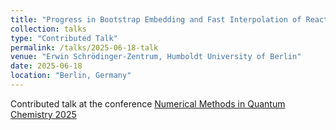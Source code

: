 ```yaml
---
title: "Progress in Bootstrap Embedding and Fast Interpolation of Reaction Paths"
collection: talks
type: "Contributed Talk"
permalink: /talks/2025-06-18-talk
venue: "Erwin Schrödinger-Zentrum, Humboldt University of Berlin"
date: 2025-06-18
location: "Berlin, Germany"
---
```


Contributed talk at the conference [Numerical Methods in Quantum Chemistry 2025](https://mrchemsoft.no/nmqc-2025/)
